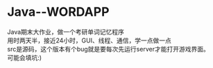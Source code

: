 # Java--WORDAPP
Java期末大作业，做一个考研单词记忆程序
<br>用时两天半，接近24小时，GUI、线程、通信，学一点做一点
<br>src是源码，这个版本有个bug就是要每次先运行server才能打开游戏界面。
<br>可能会填坑:)
